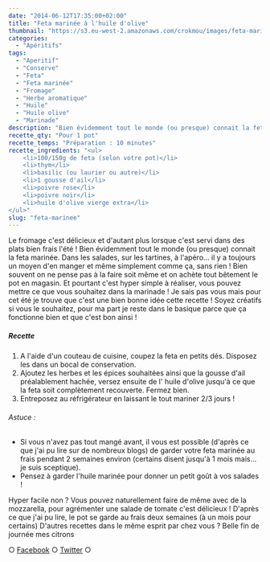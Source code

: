 ```yaml
---
date: "2014-06-12T17:35:00+02:00"
title: "Feta marinée à l'huile d'olive"
thumbnail: "https://s3.eu-west-2.amazonaws.com/crokmou/images/feta-marin--e-aperitif.jpg"
categories:
  - "Apéritifs"
tags:
  - "Aperitif"
  - "Conserve"
  - "Feta"
  - "Feta marinée"
  - "Fromage"
  - "Herbe aromatique"
  - "Huile"
  - "Huile olive"
  - "Marinade"
description: "Bien évidemment tout le monde (ou presque) connait la feta marinée. Dans les salades, sur les tartines, à l'apéro... il y a toujours un moyen d'en manger !"
recette_qty: "Pour 1 pot"
recette_temps: "Préparation : 10 minutes"
recette_ingredients: "<ul>
	<li>100/150g de feta (selon votre pot)</li>
	<li>thym</li>
	<li>basilic (ou laurier ou autre)</li>
	<li>1 gousse d'ail</li>
	<li>poivre rose</li>
	<li>poivre noir</li>
	<li>huile d'olive vierge extra</li>
</ul>"
slug: "feta-marinee"
---
```


Le fromage c'est délicieux et d'autant plus lorsque c'est servi dans des plats bien frais l'été ! Bien évidemment tout le monde (ou presque) connait la feta marinée. Dans les salades, sur les tartines, à l'apéro... il y a toujours un moyen d'en manger et même simplement comme ça, sans rien ! Bien souvent on ne pense pas à la faire soit même et on achète tout bêtement le pot en magasin. Et pourtant c'est hyper simple à réaliser, vous pouvez mettre ce que vous souhaitez dans la marinade ! Je sais pas vous mais pour cet été je trouve que c'est une bien bonne idée cette recette ! Soyez créatifs si vous le souhaitez, pour ma part je reste dans le basique parce que ça fonctionne bien et que c'est bon ainsi !

##### Recette

1.  A l'aide d'un couteau de cuisine, coupez la feta en petits dés. Disposez les dans un bocal de conservation.
2.  Ajoutez les herbes et les épices souhaitées ainsi que la gousse d'ail préalablement hachée, versez ensuite de l' huile d'olive jusqu'à ce que la feta soit complètement recouverte. Fermez bien.
3.  Entreposez au réfrigérateur en laissant le tout mariner 2/3 jours !

###### Astuce :

*   Si vous n'avez pas tout mangé avant, il vous est possible (d'après ce que j'ai pu lire sur de nombreux blogs) de garder votre feta marinée au frais pendant 2 semaines environ (certains disent jusqu'à 1 mois mais... je suis sceptique).
*   Pensez à garder l'huile marinée pour donner un petit goût à vos salades !

Hyper facile non ? Vous pouvez naturellement faire de même avec de la mozzarella, pour agrémenter une salade de tomate c'est délicieux ! D'après ce que j'ai pu lire, le pot se garde au frais deux semaines (à un mois pour certains) D'autres recettes dans le même esprit par chez vous ? Belle fin de journée mes citrons

○ [Facebook](https://www.facebook.com/crokmou.blog) ○ [Twitter](https://twitter.com/Crokmou) ○